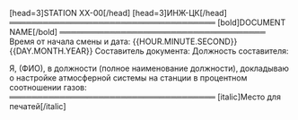 [head=3]STATION XX-00[/head]
[head=3]ИНЖ-ЦК[/head]
═════════════════════════════════════
[bold]DOCUMENT NAME[/bold]
═════════════════════════════════════
Время от начала смены и дата: {{HOUR.MINUTE.SECOND}} {{DAY.MONTH.YEAR}}
Составитель документа:
Должность составителя:

Я, (ФИО), в должности (полное наименование должности), докладываю о настройке атмосферной системы на станции в процентном соотношении газов:
═════════════════════════════════════
[italic]Место для печатей[/italic]
